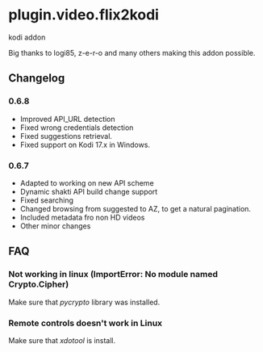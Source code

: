 # plugin.video.flix2kodi
kodi addon

Big thanks to logi85, z-e-r-o and many others making this addon possible.

## Changelog
### 0.6.8
* Improved API_URL detection
* Fixed wrong credentials detection
* Fixed suggestions retrieval.
* Fixed support on Kodi 17.x in Windows.

### 0.6.7
* Adapted to working on new API scheme
* Dynamic shakti API build change support
* Fixed searching
* Changed browsing from suggested to AZ, to get a natural pagination.
* Included metadata fro non HD videos
* Other minor changes

## FAQ
### Not working in linux (ImportError: No module named Crypto.Cipher)
Make sure that *pycrypto* library was installed.
### Remote controls doesn't work in Linux
Make sure that *xdotool* is install.
